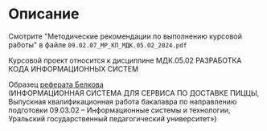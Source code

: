 # Описание

Смотрите "Методические рекомендации по выполнению курсовой работы" в файле `09.02.07_МР_КП_МДК.05.02_2024.pdf`

Курсовой проект относится к дисциплине МДК.05.02 РАЗРАБОТКА КОДА ИНФОРМАЦИОННЫХ СИСТЕМ

Образец [реферата Белкова](http://elar.uspu.ru/bitstream/uspu/17186/2/2022Belkov.pdf)  
(ИНФОРМАЦИОННАЯ СИСТЕМА ДЛЯ СЕРВИСА ПО ДОСТАВКЕ ПИЦЦЫ, Выпускная квалификационная работа бакалавра по направлению подготовки 09.03.02 – Информационные системы и технологии, Уральский государственный педагогический университет»)
